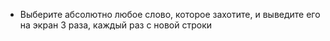 - Выберите абсолютно любое слово, которое захотите, и выведите его на экран 3 раза, каждый раз с новой строки

